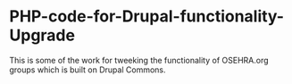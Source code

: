 # PHP-code-for-Drupal-functionality-Upgrade
This is some of the work for tweeking the functionality  of OSEHRA.org groups which is built on Drupal Commons.
